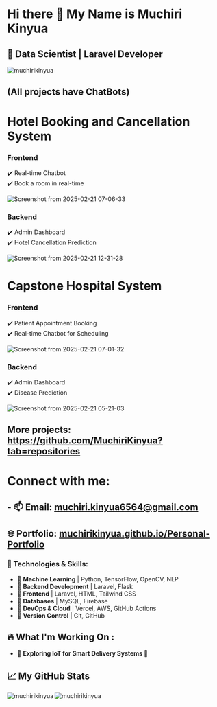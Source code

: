 # Hi there 👋 My Name is Muchiri Kinyua </br> 
## 🚀 Data Scientist | Laravel Developer 

<p align="left"> <img src="https://komarev.com/ghpvc/?username=muchirikinyua&label=Profile%20views&color=0e75b6&style=flat" alt="muchirikinyua" /> </p>

## (All projects have ChatBots)

# Hotel Booking and Cancellation System

### Frontend

✔️ Real-time Chatbot </br>
✔️ Book a room in real-time 

![Screenshot from 2025-02-21 07-06-33](https://github.com/user-attachments/assets/30f22629-e968-45b2-af33-2a0c26a44e70)

### Backend

✔️ Admin Dashboard </br>
✔️ Hotel Cancellation Prediction

![Screenshot from 2025-02-21 12-31-28](https://github.com/user-attachments/assets/0f5c826d-1b76-4afd-91f7-934c4c377c1e)

# Capstone Hospital System

### Frontend

✔️ Patient Appointment Booking </br>
✔️ Real-time Chatbot for Scheduling  

![Screenshot from 2025-02-21 07-01-32](https://github.com/user-attachments/assets/25cc8748-f59d-421c-b5a1-0126d38ad3ab)

### Backend

✔️ Admin Dashboard </br>
✔️ Disease Prediction

![Screenshot from 2025-02-21 05-21-03](https://github.com/user-attachments/assets/590ddcc4-bb47-4e95-9e82-a358488e6ed3)

## More projects: https://github.com/MuchiriKinyua?tab=repositories

# Connect with me:
## - 📫 **Email:** [muchiri.kinyua6564@gmail.com](mailto:muchiri.kinyua6564@gmail.com)  
## 🌐 **Portfolio:** [muchirikinyua.github.io/Personal-Portfolio](https://muchirikinyua.github.io/Personal-Portfolio/)

### 🚀 Technologies & Skills:
- 🔹 **Machine Learning** | Python, TensorFlow, OpenCV, NLP
- 🔹 **Backend Development** | Laravel, Flask
- 🔹 **Frontend** | Laravel, HTML, Tailwind CSS  
- 🔹 **Databases** | MySQL, Firebase  
- 🔹 **DevOps & Cloud** | Vercel, AWS, GitHub Actions  
- 🔹 **Version Control** | Git, GitHub

## 🔥 What I'm Working On :
- 🎯 **Exploring IoT for Smart Delivery Systems 🚚**

## 📈 My GitHub Stats  

<p><img align="left" src="https://github-readme-stats.vercel.app/api/top-langs?username=muchirikinyua&show_icons=true&locale=en&layout=compact" alt="muchirikinyua" /></p>

<p><img align="center" src="https://github-readme-streak-stats.herokuapp.com/?user=muchirikinyua&" alt="muchirikinyua" /></p>
